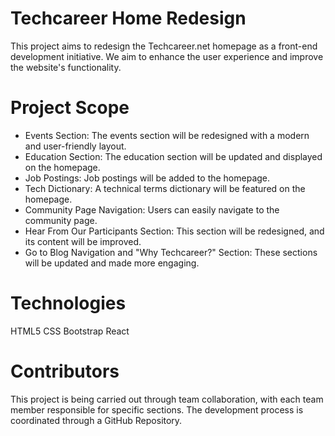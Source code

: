 # Techcareer Home Redesign

This project aims to redesign the Techcareer.net homepage as a front-end development initiative. We aim to enhance the user experience and improve the website's functionality.

# Project Scope

- Events Section: The events section will be redesigned with a modern and user-friendly layout.
- Education Section: The education section will be updated and displayed on the homepage.
- Job Postings: Job postings will be added to the homepage.
- Tech Dictionary: A technical terms dictionary will be featured on the homepage.
- Community Page Navigation: Users can easily navigate to the community page.
- Hear From Our Participants Section: This section will be redesigned, and its content will be improved.
- Go to Blog Navigation and "Why Techcareer?" Section: These sections will be updated and made more engaging.

# Technologies

HTML5
CSS
Bootstrap
React

# Contributors

This project is being carried out through team collaboration, with each team member responsible for specific sections. The development process is coordinated through a GitHub Repository.
